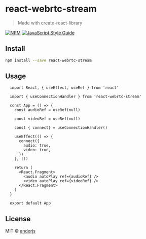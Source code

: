 # react-webrtc-stream

> Made with create-react-library

[![NPM](https://img.shields.io/npm/v/react-webrtc-stream.svg)](https://www.npmjs.com/package/react-webrtc-stream) [![JavaScript Style Guide](https://img.shields.io/badge/code_style-standard-brightgreen.svg)](https://standardjs.com)

## Install

```bash
npm install --save react-webrtc-stream
```

## Usage

```tsx
  import React, { useEffect, useRef } from 'react'

  import { useConnectionHandler } from 'react-webrtc-stream'

  const App = () => {
    const audioRef = useRef(null)

    const videoRef = useRef(null)

    const { connect} = useConnectionHandler()

    useEffect(() => {
      connect({
        audio: true,
        video: true,
      })
    }, [])

    return (
      <React.Fragment>
        <audio autoPlay ref={audioRef} />
        <video autoPlay ref={videoRef} />
      </React.Fragment>
    )
  }

  export default App
```

## License

MIT © [anderjs](https://github.com/anderjs)
